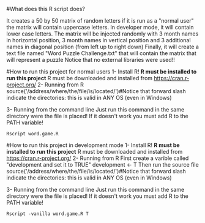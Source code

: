 #What does this R script does?

It creates a 50 by 50 matrix of random letters if it is run as a "normal user" the matrix will contain uppercase letters. In developer mode, it will contain lower case letters.
The matrix will be injected randomly with 3 month names in horizontal position, 3 month names in vertical position and 3 additional names in diagonal position (from left up to right down)
Finally, it will create a text file named "Word Puzzle Challenge.txt" that will contain the matrix that will represent a puzzle
Notice that no external libraries were used!!


#How to run this project for normal users
1- Install R!
	**R must be installed to run this project**
        R must be downloaded and installed from https://cran.r-project.org/
2- Running from R
   source('/address/where/the/file/is/located/')#Notice that forward slash indicate the directories: this is valid in ANY OS (even in Windows)

3- Running from the command line
	Just run this command in the same directory were the file is placed!
	If it doesn't work you must add R to the PATH variable!

    Rscript word.game.R

#How to run this project in development mode 
1- Install R!
	**R must be installed to run this project**
        R must be downloaded and installed from https://cran.r-project.org/
2- Running from R
   First create a varible called "development and set it to TRUE"
   development <- T
	Then run the source file
   source('/address/where/the/file/is/located/')#Notice that forward slash indicate the directories: this is valid in ANY OS (even in Windows)

3- Running from the command line
	Just run this command in the same directory were the file is placed!
	If it doesn't work you must add R to the PATH variable!

    Rscript -vanilla word.game.R T




